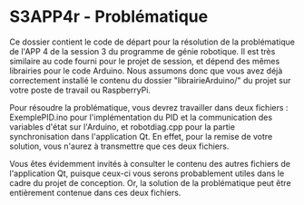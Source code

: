 # S3APP4r - Problématique

Ce dossier contient le code de départ pour la résolution de la problématique de
l'APP 4 de la session 3 du programme de génie robotique.
Il est très similaire au code fourni pour le projet de session, et dépend des
mêmes librairies pour le code Arduino.
Nous assumons donc que vous avez déjà correctement installé le contenu du
dossier "librairieArduino/" du projet sur votre poste de travail ou RaspberryPi.

Pour résoudre la problématique, vous devrez travailler dans deux fichiers :
ExemplePID.ino pour l'implémentation du PID et la communication des variables
d'état sur l'Arduino, et robotdiag.cpp pour la partie synchronisation dans
l'application Qt.
En effet, pour la remise de votre solution, vous n'aurez à transmettre que ces
deux fichiers.

Vous êtes évidemment invités à consulter le contenu des autres fichiers de
l'application Qt, puisque ceux-ci vous serons probablement utiles dans le cadre
du projet de conception.
Or, la solution de la problématique peut être entièrement contenue dans ces deux
fichiers.

